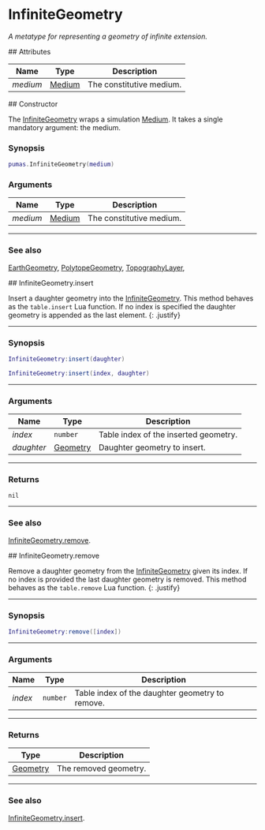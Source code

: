 # InfiniteGeometry
_A metatype for representing a geometry of infinite extension._


<div markdown="1" class="shaded-box fancy">
## Attributes

|Name|Type|Description|
|----|----|-----------|
|*medium*|[Medium](../physics/Medium.md)| The constitutive medium. |
</div>

<div markdown="1" class="shaded-box fancy">
## Constructor

The [InfiniteGeometry](InfiniteGeometry.md) wraps a simulation
[Medium](../physics/Medium.md). It takes a single mandatory argument: the
medium.

### Synopsis

```lua
pumas.InfiniteGeometry(medium)
```

### Arguments

|Name|Type|Description|
|----|----|-----------|
|*medium*|[Medium](../physics/Medium.md)| The constitutive medium. |

---

### See also

[EarthGeometry](EarthGeometry.md),
[PolytopeGeometry](PolytopeGeometry.md),
[TopographyLayer](TopographyLayer.md),

</div>


<div markdown="1" class="shaded-box fancy">
## InfiniteGeometry.insert

Insert a daughter geometry into the [InfiniteGeometry](InfiniteGeometry.md).
This method behaves as the `table.insert` Lua function. If no index is specified
the daughter geometry is appended as the last element.
{: .justify}

---

### Synopsis

```lua
InfiniteGeometry:insert(daughter)

InfiniteGeometry:insert(index, daughter)
```

---

### Arguments

|Name|Type|Description|
|----|----|-----------|
|*index*|`number`|Table index of the inserted geometry.|
|*daughter*|[Geometry](Geometry.md)|Daughter geometry to insert.|

---

### Returns

`nil`

---

### See also

[InfiniteGeometry.remove](#infinitegeometryremove).
</div>


<div markdown="1" class="shaded-box fancy">
## InfiniteGeometry.remove

Remove a daughter geometry from the [InfiniteGeometry](InfiniteGeometry.md)
given its index. If no index is provided the last daughter geometry is removed.
This method behaves as the `table.remove` Lua function.
{: .justify}

---

### Synopsis

```lua
InfiniteGeometry:remove([index])
```

---

### Arguments

|Name|Type|Description|
|----|----|-----------|
|*index*|`number`|Table index of the daughter geometry to remove.|

---

### Returns

|Type|Description|
|----|-----------|
|[Geometry](Geometry.md)| The removed geometry.|

---

### See also

[InfiniteGeometry.insert](#infinitegeometryinsert).

</div>
